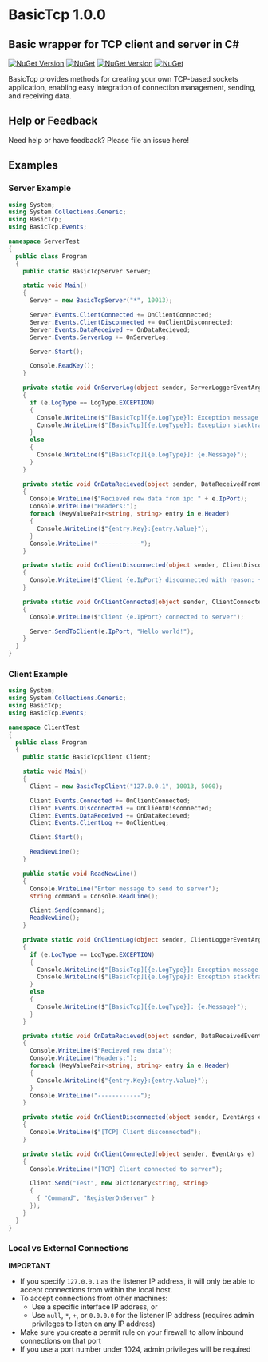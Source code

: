 # BasicTcp 1.0.0

## Basic wrapper for TCP client and server in C#
[![NuGet Version](https://img.shields.io/nuget/v/BasicTcpClient?label=client_nuget)](https://www.nuget.org/packages/BasicTcpClient/) [![NuGet](https://img.shields.io/nuget/dt/BasicTcpClient)](https://www.nuget.org/packages/BasicTcpClient/)
[![NuGet Version](https://img.shields.io/nuget/v/BasicTcpServer?label=server_nuget)](https://www.nuget.org/packages/BasicTcpServer/) [![NuGet](https://img.shields.io/nuget/dt/BasicTcpServer)](https://www.nuget.org/packages/BasicTcpServer/)

BasicTcp provides methods for creating your own TCP-based sockets application, enabling easy integration of connection management, sending, and receiving data.  

## Help or Feedback

Need help or have feedback?  Please file an issue here!

## Examples

### Server Example
```csharp
using System;
using System.Collections.Generic;
using BasicTcp;
using BasicTcp.Events;

namespace ServerTest
{
  public class Program
  {
    public static BasicTcpServer Server;

    static void Main()
    {
      Server = new BasicTcpServer("*", 10013);

      Server.Events.ClientConnected += OnClientConnected;
      Server.Events.ClientDisconnected += OnClientDisconnected;
      Server.Events.DataReceived += OnDataRecieved;
      Server.Events.ServerLog += OnServerLog;

      Server.Start();

      Console.ReadKey();
    }

    private static void OnServerLog(object sender, ServerLoggerEventArgs e)
    {
      if (e.LogType == LogType.EXCEPTION)
      {
        Console.WriteLine($"[BasicTcp][{e.LogType}]: Exception message: {e.Message}");
        Console.WriteLine($"[BasicTcp][{e.LogType}]: Exception stacktrace: {e.Exception.Message}");
      }
      else
      {
        Console.WriteLine($"[BasicTcp][{e.LogType}]: {e.Message}");
      }
    }

    private static void OnDataRecieved(object sender, DataReceivedFromClientEventArgs e)
    {
      Console.WriteLine($"Recieved new data from ip: " + e.IpPort);
      Console.WriteLine("Headers:");
      foreach (KeyValuePair<string, string> entry in e.Header)
      {
        Console.WriteLine($"{entry.Key}:{entry.Value}");
      }
      Console.WriteLine("------------");
    }

    private static void OnClientDisconnected(object sender, ClientDisconnectedEventArgs e)
    {
      Console.WriteLine($"Client {e.IpPort} disconnected with reason: {e.Reason}");
    }

    private static void OnClientConnected(object sender, ClientConnectedEventArgs e)
    {
      Console.WriteLine($"Client {e.IpPort} connected to server");

      Server.SendToClient(e.IpPort, "Hello world!");
    }
  }
}
```

### Client Example
```csharp
using System;
using System.Collections.Generic;
using BasicTcp;
using BasicTcp.Events;

namespace ClientTest
{
  public class Program
  {
    public static BasicTcpClient Client;

    static void Main()
    {
      Client = new BasicTcpClient("127.0.0.1", 10013, 5000);

      Client.Events.Connected += OnClientConnected;
      Client.Events.Disconnected += OnClientDisconnected;
      Client.Events.DataReceived += OnDataRecieved;
      Client.Events.ClientLog += OnClientLog;

      Client.Start();

      ReadNewLine();
    }

    public static void ReadNewLine()
    {
      Console.WriteLine("Enter message to send to server");
      string command = Console.ReadLine();

      Client.Send(command);
      ReadNewLine();
    }

    private static void OnClientLog(object sender, ClientLoggerEventArgs e)
    {
      if (e.LogType == LogType.EXCEPTION)
      {
        Console.WriteLine($"[BasicTcp][{e.LogType}]: Exception message: {e.Message}");
        Console.WriteLine($"[BasicTcp][{e.LogType}]: Exception stacktrace: {e.Exception.Message}");
      }
      else
      {
        Console.WriteLine($"[BasicTcp][{e.LogType}]: {e.Message}");
      }
    }

    private static void OnDataRecieved(object sender, DataReceivedEventArgs e)
    {
      Console.WriteLine($"Recieved new data");
      Console.WriteLine("Headers:");
      foreach (KeyValuePair<string, string> entry in e.Header)
      {
        Console.WriteLine($"{entry.Key}:{entry.Value}");
      }
      Console.WriteLine("------------");
    }

    private static void OnClientDisconnected(object sender, EventArgs e)
    {
      Console.WriteLine($"[TCP] Client disconnected");
    }

    private static void OnClientConnected(object sender, EventArgs e)
    {
      Console.WriteLine("[TCP] Client connected to server");

      Client.Send("Test", new Dictionary<string, string>
      {
        { "Command", "RegisterOnServer" }
      });
    }
  }
}
```

### Local vs External Connections

**IMPORTANT**
* If you specify ```127.0.0.1``` as the listener IP address, it will only be able to accept connections from within the local host.  
* To accept connections from other machines:
  * Use a specific interface IP address, or
  * Use ```null```, ```*```, ```+```, or ```0.0.0.0``` for the listener IP address (requires admin privileges to listen on any IP address)
* Make sure you create a permit rule on your firewall to allow inbound connections on that port
* If you use a port number under 1024, admin privileges will be required